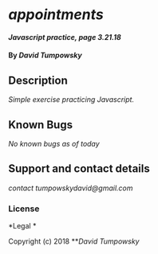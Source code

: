 # _appointments_

#### _Javascript practice, page 3.21.18_

#### By _**David Tumpowsky**_

## Description

_Simple exercise practicing Javascript._


## Known Bugs

_No known bugs as of today_

## Support and contact details

_contact tumpowskydavid@gmail.com_

### License

*Legal *

Copyright (c) 2018 **_David Tumpowsky_
